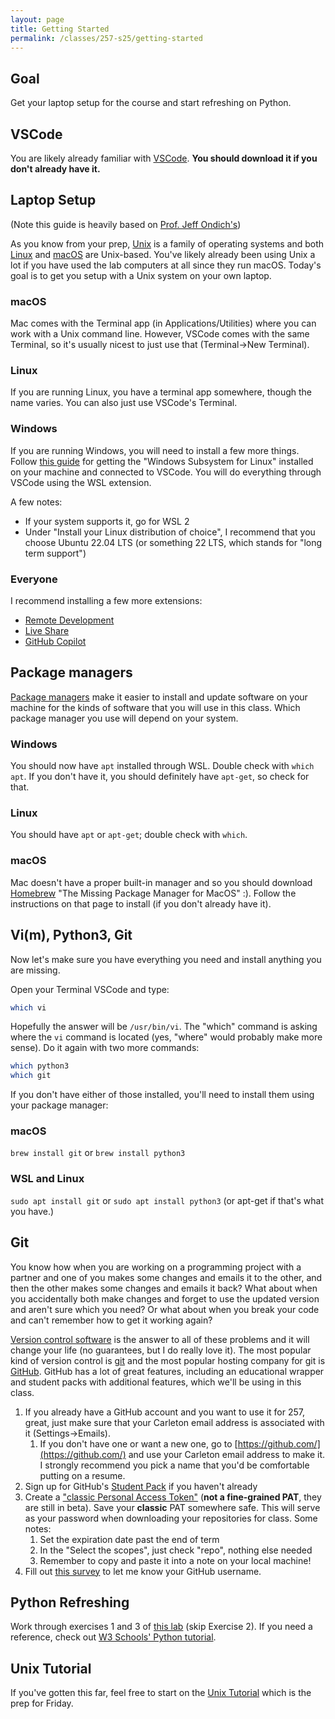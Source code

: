 ```yaml
---
layout: page
title: Getting Started
permalink: /classes/257-s25/getting-started
---
```


## Goal
Get your laptop setup for the course and start refreshing on Python.

## VSCode
You are likely already familiar with [VSCode](https://code.visualstudio.com/download). **You should download it if you don't already have it.**

## Laptop Setup
(Note this guide is heavily based on [Prof. Jeff Ondich's](https://cs.carleton.edu/faculty/jondich/courses/cs257_f21/assignments/01_setup.html#unix))

As you know from your prep, [Unix](https://en.wikipedia.org/wiki/Unix) is a family of operating systems and both [Linux](https://en.wikipedia.org/wiki/Linux) and [macOS](https://en.wikipedia.org/wiki/MacOS) are Unix-based. You've likely already been using Unix a lot if you have used the lab computers at all since they run macOS. Today's goal is to get you setup with a Unix system on your own laptop.

### macOS
Mac comes with the Terminal app (in Applications/Utilities) where you can work with a Unix command line.
However, VSCode comes with the same Terminal, so it's usually nicest to just use that (Terminal->New Terminal).

### Linux
If you are running Linux, you have a terminal app somewhere, though the name varies. You can also just use VSCode's Terminal.

### Windows
If you are running Windows, you will need to install a few more things. Follow [this guide](https://code.visualstudio.com/docs/remote/wsl) for getting the "Windows Subsystem for Linux" installed on your machine and connected to VSCode. You will do everything through VSCode using the WSL extension.

A few notes:
* If your system supports it, go for WSL 2
* Under "Install your Linux distribution of choice", I recommend that you choose Ubuntu 22.04 LTS (or something 22 LTS, which stands for "long term support")

### Everyone
I recommend installing a few more extensions:
* [Remote Development](https://code.visualstudio.com/docs/remote/ssh)
* [Live Share](https://code.visualstudio.com/learn/collaboration/live-share)
* [GitHub Copilot](https://code.visualstudio.com/docs/copilot/setup)


## Package managers
[Package managers](https://en.wikipedia.org/wiki/Package_manager) make it easier to install and update software on your machine for the kinds of software that you will use in this class. Which package manager you use will depend on your system.

### Windows
You should now have `apt` installed through WSL. Double check with `which apt`. If you don't have it, you should definitely have `apt-get`, so check for that.

### Linux
You should have `apt` or `apt-get`; double check with `which`.

### macOS
Mac doesn't have a proper built-in manager and so you should download [Homebrew](https://brew.sh/) "The Missing Package Manager for MacOS" :). Follow the instructions on that page to install (if you don't already have it).

## Vi(m), Python3, Git
Now let's make sure you have everything you need and install anything you are missing.

Open your Terminal VSCode and type:

```bash
which vi
```

Hopefully the answer will be `/usr/bin/vi`. The "which" command is asking where the `vi` command is located (yes, "where" would probably make more sense). Do it again with two more commands:

```bash
which python3
which git
```

If you don't have either of those installed, you'll need to install them using your package manager:

### macOS
`brew install git` or `brew install python3`

### WSL and Linux
`sudo apt install git` or `sudo apt install python3` (or apt-get if that's what you have.)

## Git
You know how when you are working on a programming project with a partner and one of you makes some changes and emails it to the other, and then the other makes some changes and emails it back? What about when you accidentally both make changes and forget to use the updated version and aren't sure which you need? Or what about when you break your code and can't remember how to get it working again?

[Version control software](https://en.wikipedia.org/wiki/Version_control) is the answer to all of these problems and it will change your life (no guarantees, but I do really love it). The most popular kind of version control is [git](https://git-scm.com/) and the most popular hosting company for git is [GitHub](https://github.com//). GitHub has a lot of great features, including an educational wrapper and student packs with additional features, which we'll be using in this class.

1. If you already have a GitHub account and you want to use it for 257, great, just make sure that your Carleton email address is associated with it (Settings->Emails).
    1. If you don't have one or want a new one, go to [https://github.com/](https://github.com/) and use your Carleton email address to make it. I strongly recommend you pick a name that you'd be comfortable putting on a resume.
2. Sign up for GitHub's [Student Pack](https://education.github.com/discount_requests/application?type=student) if you haven't already
3. Create a ["classic Personal Access Token"](https://docs.github.com/en/github/authenticating-to-github/keeping-your-account-and-data-secure/creating-a-personal-access-token) (**not a fine-grained PAT**, they are still in beta). Save your **classic** PAT somewhere safe. This will serve as your password when downloading your repositories for class. Some notes:
    1. Set the expiration date past the end of term
    2. In the "Select the scopes", just check "repo", nothing else needed
    3. Remember to copy and paste it into a note on your local machine!
4. Fill out [this survey](https://docs.google.com/forms/d/e/1FAIpQLSdPhs2BvIDa8jnzZoXyAACDG9TyHRxABEVU_e-HQ5vCxvL4ZQ/viewform?usp=dialog) to let me know your GitHub username.

## Python Refreshing
Work through exercises 1 and 3 of [this lab](https://anyaevostinar.github.io/classes/111-w22/files) (skip Exercise 2).
If you need a reference, check out [W3 Schools' Python tutorial](https://www.w3schools.com/python/default.asp).

## Unix Tutorial
If you've gotten this far, feel free to start on the [Unix Tutorial](https://www.cs.carleton.edu/courses/course_resources/Unix2/) which is the prep for Friday.